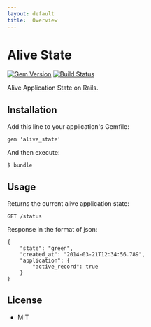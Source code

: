 ```yaml
---
layout: default
title:  Overview
---
```


# Alive State

[![Gem Version](https://badge.fury.io/rb/alive_state.png)](https://rubygems.org/gems/alive_state) [![Build Status](https://travis-ci.org/ogom/alive_state.png?branch=master)](https://travis-ci.org/ogom/alive_state)

Alive Application State on Rails.

## Installation

Add this line to your application's Gemfile:

```
gem 'alive_state'
```

And then execute:

```
$ bundle
```

## Usage

Returns the current alive application state:

```
GET /status
```

Response in the format of json:

```
{
    "state": "green",
    "created_at": "2014-03-21T12:34:56.789",
    "application": {
        "active_record": true
    }
}
```

## License

* MIT
